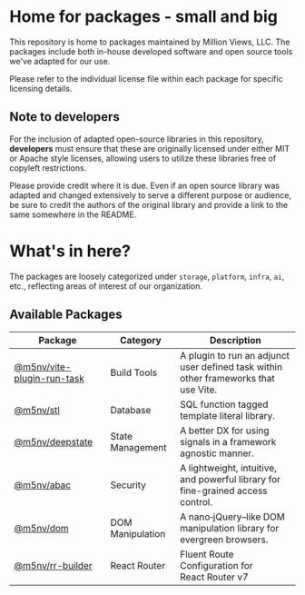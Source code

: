 # Home for packages - small and big

This repository is home to packages maintained by Million Views, LLC. The
packages include both in-house developed software and open source tools we've
adapted for our use.

Please refer to the individual license file within each package for specific
licensing details.

## Note to developers

For the inclusion of adapted open-source libraries in this repository,
**developers** must ensure that these are originally licensed under either MIT
or Apache style licenses, allowing users to utilize these libraries free of
copyleft restrictions.

Please provide credit where it is due. Even if an open source library was
adapted and changed extensively to serve a different purpose or audience, be
sure to credit the authors of the original library and provide a link to the
same somewhere in the README.

# What's in here?

The packages are loosely categorized under `storage`, `platform`, `infra`, `ai`,
etc., reflecting areas of interest of our organization.

## Available Packages

| Package                           | Category         | Description                                                                         |
| --------------------------------- | ---------------- | ----------------------------------------------------------------------------------- |
| [@m5nv/vite-plugin-run-task][vpr] | Build Tools      | A plugin to run an adjunct user defined task within other frameworks that use Vite. |
| [@m5nv/stl][stl]                  | Database         | SQL function tagged template literal library.                                       |
| [@m5nv/deepstate][deepstate]      | State Management | A better DX for using signals in a framework agnostic manner.                       |
| [@m5nv/abac][abac]                | Security         | A lightweight, intuitive, and powerful library for fine-grained access control.     |
| [@m5nv/dom][dom]                  | DOM Manipulation | A nano‑jQuery–like DOM manipulation library for evergreen browsers.                 |
| [@m5nv/rr-builder][rrb]           | React Router     | Fluent Route Configuration for React Router v7                                      |

[vpr]: https://github.com/million-views/packages/tree/main/vite-plugin-run-task
[stl]: https://github.com/million-views/packages/tree/main/stl
[deepstate]: https://github.com/million-views/packages/tree/main/deepstate
[abac]: https://github.com/million-views/packages/tree/main/abac
[dom]: https://github.com/million-views/packages/tree/main/dom
[rrb]: https://github.com/million-views/packages/tree/main/rr-builder
